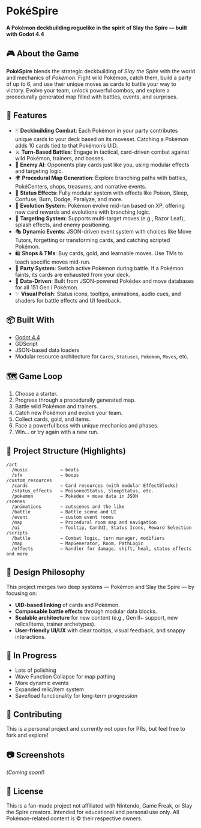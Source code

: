 # PokéSpire

**A Pokémon deckbuilding roguelike in the spirit of Slay the Spire — built with Godot 4.4**

## 🎮 About the Game

**PokéSpire** blends the strategic deckbuilding of *Slay the Spire* with the world and mechanics of *Pokémon*. Fight wild Pokémon, catch them, build a party of up to 6, and use their unique moves as cards to battle your way to victory. Evolve your team, unlock powerful combos, and explore a procedurally generated map filled with battles, events, and surprises.

## 🔧 Features

* 🃏 **Deckbuilding Combat**: Each Pokémon in your party contributes unique cards to your deck based on its moveset. Catching a Pokémon adds 10 cards tied to that Pokémon’s UID.
* ⚔️ **Turn-Based Battles**: Engage in tactical, card-driven combat against wild Pokémon, trainers, and bosses.
* 🧠 **Enemy AI**: Opponents play cards just like you, using modular effects and targeting logic.
* 🌍 **Procedural Map Generation**: Explore branching paths with battles, PokéCenters, shops, treasures, and narrative events.
* 🧪 **Status Effects**: Fully modular system with effects like Poison, Sleep, Confuse, Burn, Dodge, Paralyze, and more.
* 🔁 **Evolution System**: Pokémon evolve mid-run based on XP, offering new card rewards and evolutions with branching logic.
* 🎯 **Targeting System**: Supports multi-target moves (e.g., Razor Leaf), splash effects, and enemy positioning.
* 🎭 **Dynamic Events**: JSON-driven event system with choices like Move Tutors, forgetting or transforming cards, and catching scripted Pokémon.
* 🛍️ **Shops & TMs**: Buy cards, gold, and learnable moves. Use TMs to teach specific moves mid-run.
* 🧳 **Party System**: Switch active Pokémon during battle. If a Pokémon faints, its cards are exhausted from your deck.
* 💾 **Data-Driven**: Built from JSON-powered Pokédex and move databases for all 151 Gen I Pokémon.
* ✨ **Visual Polish**: Status icons, tooltips, animations, audio cues, and shaders for battle effects and UI feedback.

## 📦 Built With

* [Godot 4.4](https://godotengine.org/)
* GDScript
* JSON-based data loaders
* Modular resource architecture for `Cards`, `Statuses`, `Pokemon`, `Moves`, etc.

## 🗺️ Game Loop

1. Choose a starter.
2. Progress through a procedurally generated map.
3. Battle wild Pokémon and trainers.
4. Catch new Pokémon and evolve your team.
5. Collect cards, gold, and items.
6. Face a powerful boss with unique mechanics and phases.
7. Win... or try again with a new run.

## 📁 Project Structure (Highlights)

```
/art
  /music            → beats
  /sfx              → boops
/custom_resources
  /cards            → Card resources (with modular EffectBlocks)
  /status_effects   → PoisonedStatus, SleepStatus, etc.
  /pokemon          → Pokédex + move data in JSON
/scenes
  /animations       → cutscenes and the like
  /battle           → Battle scene and UI
  /event            → custom event rooms
  /map              → Procedural room map and navigation
  /ui               → Tooltip, CardUI, Status Icons, Reward Selection
/scripts
  /battle           → Combat logic, turn manager, modifiers
  /map              → MapGenerator, Room, PathLogic
  /effects          → handler for damage, shift, heal, status effects and more
```

## 🧠 Design Philosophy

This project merges two deep systems — Pokémon and Slay the Spire — by focusing on:

* **UID-based linking** of cards and Pokémon.
* **Composable battle effects** through modular data blocks.
* **Scalable architecture** for new content (e.g., Gen II+ support, new relics/items, trainer archetypes).
* **User-friendly UI/UX** with clear tooltips, visual feedback, and snappy interactions.

## 🚧 In Progress

* Lots of polishing
* Wave Function Collapse for map pathing
* More dynamic events
* Expanded relic/item system
* Save/load functionality for long-term progression

## 🤝 Contributing

This is a personal project and currently not open for PRs, but feel free to fork and explore!

## 📷 Screenshots

*(Coming soon!)*

## 📜 License

This is a fan-made project not affiliated with Nintendo, Game Freak, or Slay the Spire creators. Intended for educational and personal use only. All Pokémon-related content is © their respective owners.
